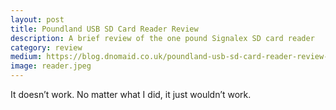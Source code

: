 ```yaml
---
layout: post
title: Poundland USB SD Card Reader Review
description: A brief review of the one pound Signalex SD card reader
category: review
medium: https://blog.dnomaid.co.uk/poundland-usb-sd-card-reader-review-5786596b28e8
image: reader.jpeg
---
```


It doesn’t work. No matter what I did, it just wouldn’t work.
